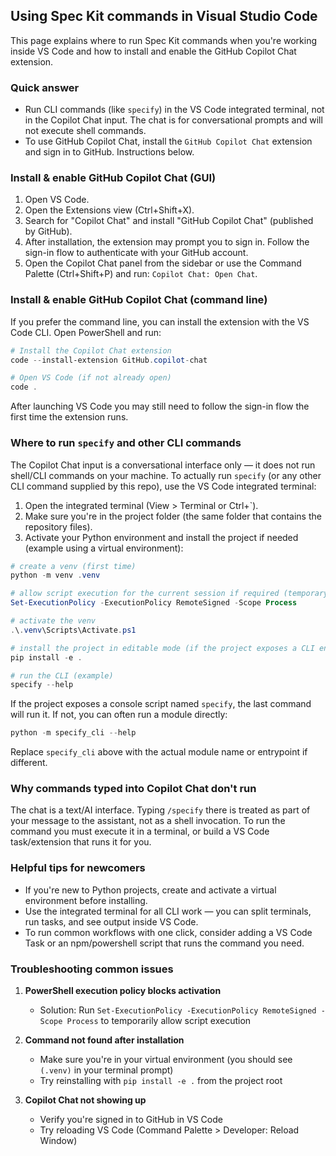 ## Using Spec Kit commands in Visual Studio Code

This page explains where to run Spec Kit commands when you're working inside VS Code and how to install and enable the GitHub Copilot Chat extension.

### Quick answer

- Run CLI commands (like `specify`) in the VS Code integrated terminal, not in the Copilot Chat input. The chat is for conversational prompts and will not execute shell commands.
- To use GitHub Copilot Chat, install the `GitHub Copilot Chat` extension and sign in to GitHub. Instructions below.

### Install & enable GitHub Copilot Chat (GUI)

1. Open VS Code.
2. Open the Extensions view (Ctrl+Shift+X).
3. Search for "Copilot Chat" and install "GitHub Copilot Chat" (published by GitHub).
4. After installation, the extension may prompt you to sign in. Follow the sign-in flow to authenticate with your GitHub account.
5. Open the Copilot Chat panel from the sidebar or use the Command Palette (Ctrl+Shift+P) and run: `Copilot Chat: Open Chat`.

### Install & enable GitHub Copilot Chat (command line)

If you prefer the command line, you can install the extension with the VS Code CLI. Open PowerShell and run:

```powershell
# Install the Copilot Chat extension
code --install-extension GitHub.copilot-chat

# Open VS Code (if not already open)
code .
```

After launching VS Code you may still need to follow the sign-in flow the first time the extension runs.

### Where to run `specify` and other CLI commands

The Copilot Chat input is a conversational interface only — it does not run shell/CLI commands on your machine. To actually run `specify` (or any other CLI command supplied by this repo), use the VS Code integrated terminal:

1. Open the integrated terminal (View > Terminal or Ctrl+`).
2. Make sure you're in the project folder (the same folder that contains the repository files).
3. Activate your Python environment and install the project if needed (example using a virtual environment):

```powershell
# create a venv (first time)
python -m venv .venv

# allow script execution for the current session if required (temporary)
Set-ExecutionPolicy -ExecutionPolicy RemoteSigned -Scope Process

# activate the venv
.\.venv\Scripts\Activate.ps1

# install the project in editable mode (if the project exposes a CLI entrypoint)
pip install -e .

# run the CLI (example)
specify --help
```

If the project exposes a console script named `specify`, the last command will run it. If not, you can often run a module directly:

```powershell
python -m specify_cli --help
```

Replace `specify_cli` above with the actual module name or entrypoint if different.

### Why commands typed into Copilot Chat don't run

The chat is a text/AI interface. Typing `/specify` there is treated as part of your message to the assistant, not as a shell invocation. To run the command you must execute it in a terminal, or build a VS Code task/extension that runs it for you.

### Helpful tips for newcomers

- If you're new to Python projects, create and activate a virtual environment before installing.
- Use the integrated terminal for all CLI work — you can split terminals, run tasks, and see output inside VS Code.
- To run common workflows with one click, consider adding a VS Code Task or an npm/powershell script that runs the command you need.

### Troubleshooting common issues

1. **PowerShell execution policy blocks activation**
   - Solution: Run `Set-ExecutionPolicy -ExecutionPolicy RemoteSigned -Scope Process` to temporarily allow script execution
   
2. **Command not found after installation**
   - Make sure you're in your virtual environment (you should see `(.venv)` in your terminal prompt)
   - Try reinstalling with `pip install -e .` from the project root
   
3. **Copilot Chat not showing up**
   - Verify you're signed in to GitHub in VS Code
   - Try reloading VS Code (Command Palette > Developer: Reload Window)